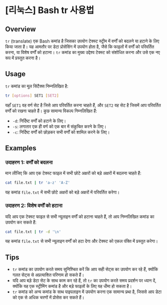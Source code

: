 # [리눅스] Bash tr 사용법

## Overview
`tr` (translate) एक Bash कमांड है जिसका उपयोग टेक्स्ट स्ट्रीम में वर्णों को बदलने या हटाने के लिए किया जाता है। यह आमतौर पर डेटा प्रोसेसिंग में उपयोग होता है, जैसे कि फाइलों में वर्णों को परिवर्तित करना, या विशेष वर्णों को हटाना। `tr` कमांड का मुख्य उद्देश्य टेक्स्ट को संशोधित करना और उसे एक नए रूप में प्रस्तुत करना है।

## Usage
`tr` कमांड का मूल सिंटैक्स निम्नलिखित है:

```bash
tr [options] SET1 [SET2]
```

यहाँ `SET1` वह वर्ण सेट है जिसे आप परिवर्तित करना चाहते हैं, और `SET2` वह सेट है जिसमें आप परिवर्तित वर्णों को रखना चाहते हैं। कुछ सामान्य विकल्प निम्नलिखित हैं:

- `-d`: निर्दिष्ट वर्णों को हटाने के लिए।
- `-s`: लगातार एक ही वर्ण को एक बार में संकुचित करने के लिए।
- `-c`: निर्दिष्ट वर्णों को छोड़कर सभी वर्णों को शामिल करने के लिए।

## Examples
### उदाहरण 1: वर्णों को बदलना
मान लीजिए कि आप एक टेक्स्ट फाइल में सभी छोटे अक्षरों को बड़े अक्षरों में बदलना चाहते हैं:

```bash
cat file.txt | tr 'a-z' 'A-Z'
```

यह कमांड `file.txt` में सभी छोटे अक्षरों को बड़े अक्षरों में परिवर्तित करेगा।

### उदाहरण 2: विशेष वर्णों को हटाना
यदि आप एक टेक्स्ट फाइल से सभी न्यूलाइन वर्णों को हटाना चाहते हैं, तो आप निम्नलिखित कमांड का उपयोग कर सकते हैं:

```bash
cat file.txt | tr -d '\n'
```

यह कमांड `file.txt` से सभी न्यूलाइन वर्णों को हटा देगा और टेक्स्ट को एकल पंक्ति में प्रस्तुत करेगा।

## Tips
- `tr` कमांड का उपयोग करते समय सुनिश्चित करें कि आप सही सेट्स का उपयोग कर रहे हैं, क्योंकि गलत सेट्स से अप्रत्याशित परिणाम हो सकते हैं।
- यदि आप बड़े डेटा सेट के साथ काम कर रहे हैं, तो `tr` का उपयोग करते समय प्रदर्शन पर ध्यान दें, क्योंकि यह एक स्ट्रीमिंग कमांड है और बड़े फाइलों के लिए यह धीमा हो सकता है।
- `tr` कमांड को अन्य कमांड के साथ पाइपलाइन में उपयोग करना एक सामान्य प्रथा है, जिससे आप डेटा को एक से अधिक चरणों में प्रोसेस कर सकते हैं।